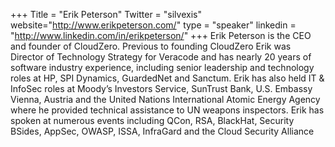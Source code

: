 +++
Title = "Erik Peterson"
Twitter = "silvexis"
website="http://www.erikpeterson.com/"
type = "speaker"
linkedin = "http://www.linkedin.com/in/erikpeterson/"
+++
Erik Peterson is the CEO and founder of CloudZero. Previous to founding CloudZero Erik was Director of Technology Strategy for Veracode and has nearly 20 years of software industry experience, including senior leadership and technology roles at HP, SPI Dynamics, GuardedNet and Sanctum.
Erik has also held IT & InfoSec roles at Moody’s Investors Service, SunTrust Bank, U.S. Embassy Vienna, Austria and the United Nations International Atomic Energy Agency where he provided technical assistance to UN weapons inspectors. Erik has spoken at numerous events including QCon, RSA, BlackHat, Security BSides, AppSec, OWASP, ISSA, InfraGard and the Cloud Security Alliance
